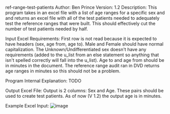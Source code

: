 ref-range-test-patients
Author: Ben Prince
Version: 1.2
Description: This program takes in an excel file with a list of age ranges for a specific sex and
             and returns an excel file with all of the test patients needed to adequately test the
             reference ranges that were built. This should effectively cut the number of test
             patients needed by half.
             
Input Excel Requirements: First row is not read because it is expected to have headers (sex, age
                          from, age to). Male and Female should have normal capitalization. The
                          Unknown/Undifferentiated sex doesn't have any requirements (added to the
                          u_list from an else statement so anything that isn't spelled correctly
                          will fall into the u_list). Age to and age from should be in minutes in
                          the document. The reference range audit ran in DVD returns age ranges in
                          minutes so this should not be a problem.
                          
Program Internal Explanation: TODO
                          
Output Excel File: Output is 2 columns: Sex and Age. These pairs should be used to create test 
                   patients. As of now (V 1.2) the output age is in minutes.
                   
Example Excel Input:
![image](https://user-images.githubusercontent.com/55722294/124276258-2c56b280-db09-11eb-93d4-806cd7765c8a.png)
